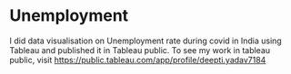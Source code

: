 # Unemployment
 I did data visualisation on  Unemployment rate  during covid in India using Tableau and published it in Tableau public. To see my work in tableau public, visit  https://public.tableau.com/app/profile/deepti.yadav7184 
